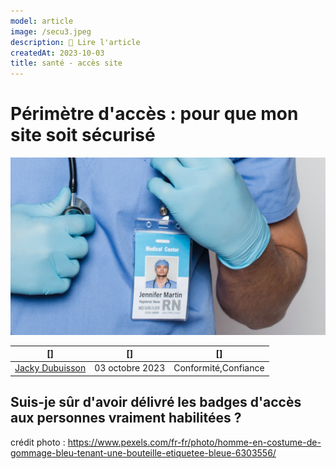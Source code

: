 ```yaml
---
model: article
image: /secu3.jpeg
description: 📖 Lire l'article
createdAt: 2023-10-03
title: santé - accès site
---
```


# Périmètre d'accès : pour que mon site soit sécurisé

![secu3.jpeg](/secu3.jpeg)

|[]|[]| []
----|-----------|-----
[Jacky Dubuisson](/actor/valerie)|03 octobre 2023|Conformité,Confiance| 

## Suis-je sûr d'avoir délivré les badges d'accès aux personnes vraiment habilitées ? 

crédit photo : https://www.pexels.com/fr-fr/photo/homme-en-costume-de-gommage-bleu-tenant-une-bouteille-etiquetee-bleue-6303556/ 